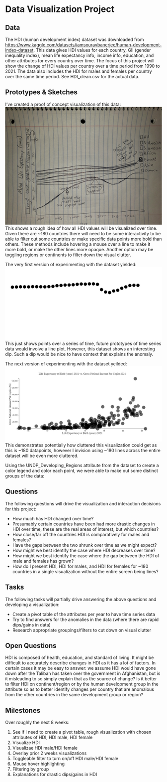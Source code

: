# Data Visualization Project

## Data

The HDI (human development index) dataset was downloaded from https://www.kaggle.com/datasets/iamsouravbanerjee/human-development-index-dataset. This data gives HDI values for each country, GII (gender inequality index), mean life expectancy info, income info, education, and other attributes for every country over time. The focus of this project will show the change of HDI values per country over a time period from 1990 to 2021. The data also includes the HDI for males and females per country over the same time period. See HDI_clean.csv for the actual data.

## Prototypes & Sketches

I’ve created a proof of concept visualization of this data:
![image](https://github.com/smcavey/dataviz-project-proposal/blob/master/samples/hdi_sketch_v2.jpeg)
This shows a rough idea of how all HDI values will be visualized over time. Given there are ~180 countries there will need to be some interactivity to be able to filter out some countries or make specific data points more bold than others. These methods include hovering a mouse over a line to make it more bold, or make the other lines more opaque. Another option may be toggling regions or continents to filter down the visual clutter.

The very first version of experimenting with the dataset yielded:
![image](https://github.com/smcavey/dataviz-project-proposal/blob/master/samples/mean_life_expectancy_syria.jpg)
This just shows points over a series of time, future prototypes of time series data would involve a line plot. However, this dataset shows an interesting dip. Such a dip would be nice to have context that explains the anomaly.

The next version of experimenting with the dataset yeilded:
![image](https://github.com/smcavey/dataviz-project-proposal/blob/master/samples/life_expec_vs_gni_all.jpg)
This demonstrates potentially how cluttered this visualization could get as this is ~180 datapoints, however I invision using ~180 lines across the entire dataset will be even more cluttered.

Using the UNDP_Developing_Regions attribute from the dataset to create a color legend and color each point, we were able to make out some distinct groups of the data:


## Questions

The following questions will drive the visualization and interaction decisions for this project:

 * How much has HDI changed over time?
 * Presumably certain countries have been had more drastic changes in HDI over time, these are the real areas of interest, but which countries?
 * How close/far off the countries HDI is comparatively for males and females?
 * Have the gaps between the two shrunk over time as we might expect?
 * How might we best identify the case where HDI decreases over time?
 * How might we best identify the case where the gap between the HDI of male and females has grown?
 * How do I present HDI, HDI for males, and HDI for females for ~180 countries in a single visualization without the entire screen being lines?

## Tasks

The following tasks will partially drive answering the above questions and developing a visualization:

 * Create a pivot table of the attributes per year to have time series data
 * Try to find answers for the anomalies in the data (where there are rapid dips/gains in data)
 * Research appropriate groupings/filters to cut down on visual clutter

## Open Questions

HDI is composed of health, education, and standard of living. It might be difficult to accurately describe changes in HDI as it has a lot of factors. In certain cases it may be easy to answer: we assume HDI would have gone down after the Taliban has taken over the government in Afghanistan, but is it misleading to so simply explain that as the source of change? Is it better to filter HDI on continent/region or by the human development group in the attribute so as to better identify changes per country that are anomalous from the other countries in the same development group or region? 

## Milestones

Over roughly the next 8 weeks:
 1. See if I need to create a pivot table, rough visualization with chosen attributes of HDI, HDI male, HDI female
 2. Visualize HDI
 3. Visualizae HDI male/HDI female
 4. Overlay prior 2 weeks visualizations
 5. Toggleable filter to turn on/off HDI male/HDI female
 6. Mouse hover highlighting
 7. Filtering by group
 8. Explanations for drastic dips/gains in HDI
